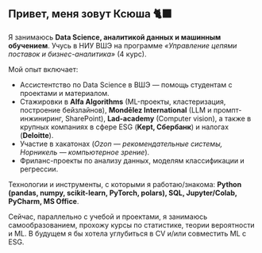 ## Привет, меня зовут Ксюша 🐈‍⬛

Я занимаюсь **Data Science, аналитикой данных и машинным обучением**.
Учусь в НИУ ВШЭ на программе *«Управление цепями поставок и бизнес-аналитика»* (4 курс).

Мой опыт включает:

* Ассистентство по Data Science в ВШЭ — помощь студентам с проектами и материалом.
* Стажировки в **Alfa Algorithms** (ML-проекты, кластеризация, построение бейзлайнов), **Mondēlez International** (LLM и промпт-инжиниринг, SharePoint), **Lad-academy** (Computer vision), а также в крупных компаниях в сфере ESG (**Kept, Сбербанк**) и налогах (**Deloitte**).
* Участие в хакатонах (*Ozon — рекомендательные системы, Норникель — компьютерное зрение*).
* Фриланс-проекты по анализу данных, моделям классификации и регрессии.

Технологии и инструменты, с которыми я работаю/знакома: **Python (pandas, numpy, scikit-learn, PyTorch, polars), SQL, Jupyter/Colab, PyCharm, MS Office**.

Сейчас, параллельно с учебой и проектами, я занимаюсь самообразованием, прохожу курсы по статистике, теории вероятности и ML. В будущем я бы хотела углубиться в CV и/или совместить ML с ESG.
